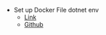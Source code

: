 
- Set up Docker File dotnet env 
     - [Link](https://medium.com/swlh/containerize-asp-net-core-3-1-with-docker-c5e1acabba21)
     - [Github](https://github.com/therealjordanlee/Core3Api/blob/master/Dockerfile)